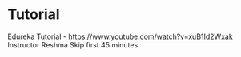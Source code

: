 # Tutorial
Edureka Tutorial - https://www.youtube.com/watch?v=xuB1Id2Wxak
Instructor Reshma
Skip first 45 minutes.
